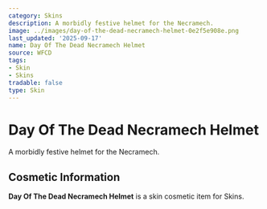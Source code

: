 ```yaml
---
category: Skins
description: A morbidly festive helmet for the Necramech.
image: ../images/day-of-the-dead-necramech-helmet-0e2f5e908e.png
last_updated: '2025-09-17'
name: Day Of The Dead Necramech Helmet
source: WFCD
tags:
- Skin
- Skins
tradable: false
type: Skin
---
```


# Day Of The Dead Necramech Helmet

A morbidly festive helmet for the Necramech.

## Cosmetic Information

**Day Of The Dead Necramech Helmet** is a skin cosmetic item for Skins.

